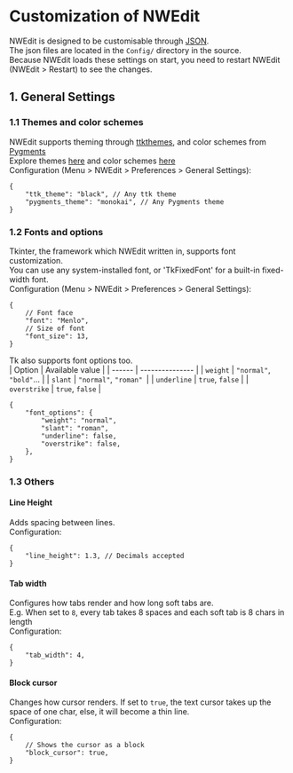 # Customization of NWEdit
NWEdit is designed to be customisable through [JSON](https://json.org/).\
The json files are located in the `Config/` directory in the source.\
Because NWEdit loads these settings on start, you need to restart NWEdit (NWEdit > Restart) to see the changes.
## 1. General Settings
### 1.1 Themes and color schemes
NWEdit supports theming through [ttkthemes](https://ttkthemes.readthedocs.io), and color schemes from [Pygments](https://pygments.org)\
Explore themes [here](https://ttkthemes.readthedocs.io/en/latest/themes.html) and color schemes [here](https://pygments.org/styles/)\
Configuration (Menu > NWEdit > Preferences > General Settings):
```jsonc
{
    "ttk_theme": "black", // Any ttk theme
    "pygments_theme": "monokai", // Any Pygments theme
}
```
### 1.2 Fonts and options
Tkinter, the framework which NWEdit written in, supports font customization.\
You can use any system-installed font, or 'TkFixedFont' for a built-in fixed-width font.\
Configuration (Menu > NWEdit > Preferences > General Settings):
```jsonc
{
    // Font face
    "font": "Menlo",
    // Size of font
    "font_size": 13,
}
```
Tk also supports font options too.\
| Option | Available value |
| ------ | --------------- |
| `weight` | `"normal"`, `"bold"`... |
| `slant` | `"normal"`, `"roman" `|
| `underline` | `true`, `false` |
| `overstrike` | `true`, `false` |
```jsonc
{
    "font_options": {
        "weight": "normal",
        "slant": "roman",
        "underline": false,
        "overstrike": false,
    },
}
```
### 1.3 Others
#### Line Height
Adds spacing between lines.\
Configuration:
```jsonc
{
    "line_height": 1.3, // Decimals accepted
}
```
#### Tab width
Configures how tabs render and how long soft tabs are.\
E.g. When set to `8`, every tab takes 8 spaces and each soft tab is 8 chars in length\
Configuration:
```jsonc
{
    "tab_width": 4,
}
```
#### Block cursor
Changes how cursor renders. If set to `true`, the text cursor takes up the space of one char, else, it will become a thin line.\
Configuration:
```jsonc
{
    // Shows the cursor as a block
    "block_cursor": true,
}
```

